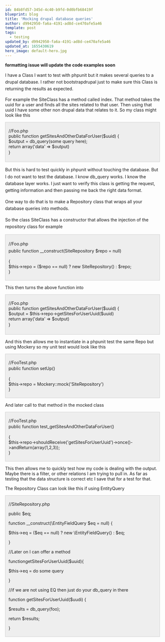 ```yaml
---
id: 84b8fd57-345d-4c40-b9fd-0d0bfb68419f
blueprint: blog
title: 'Mocking drupal database queries'
author: d9942950-fa6a-4191-ad8d-ce470afe5a46
template: post
tags:
  - testing
updated_by: d9942950-fa6a-4191-ad8d-ce470afe5a46
updated_at: 1655430619
hero_image: default-hero.jpg
---
```

<p><b>formatting issue will update the code examples soon</b></p>

<p><span style="line-height: 1.6em;">I have a Class I want to test with phpunit but it makes several queries to a drupal database. I rather not bootstrapdrupal just to make sure this Class is returning the results as expected.</span></p>

<p>For example the SiteClass has a method called index. That method takes the uuid for a user and finds all the sites related to that user. Then using that uuid I have some other non drupal data that relates to it. So my class might look like this</p>

<div class="code prettify" style="background:#eee;border:1px solid #ccc;padding:5px 10px;">
<p>//Foo.php<br />
public function getSitesAndOtherDataForUser($uuid) {<br />
$output = db_query(some query here);<br />
return array(&#39;data&#39; =&gt; $output)<br />
<span style="line-height: 1.6em;">}</span></p>
</div>

<p><span style="line-height: 1.6em;">But this is hard to test quickly in phpunit without touching the database. But I do not want to test the database. I know db_query works. I know the database layer works. I just want to verify this class is getting the request, getting information and then passing me back the right data format.</span></p>

<p><span style="line-height: 1.6em;">One way to do that is to make a Repository class that wraps all your database queries into methods.</span></p>

<p><span style="line-height: 1.6em;">So the class SiteClass has a constructor that allows the injection of the repository class for example</span></p>

<div class="code prettify" style="background:#eee;border:1px solid #ccc;padding:5px 10px;">
<p><span style="line-height: 1.6em;">//Foo.php<br />
public function __construct(SiteRepository $repo = null)</span></p>

<p>{<br />
$this-&gt;repo = ($repo == null) ? new SiteRepository() : $repo;<br />
}</p>
</div>

<p>This then turns the above function into</p>

<div class="code prettify" style="background:#eee;border:1px solid #ccc;padding:5px 10px;">
<p><span style="background-color: rgb(238, 238, 238);">//Foo.php</span><br style="background-color: rgb(238, 238, 238);" />
public function getSitesAndOtherDataForUser($uuid) {<br />
$output = $this-&gt;repo-&gt;getSitesForUserUuid($uuid)<br />
return array(&#39;data&#39; =&gt; $output)<br />
<span style="line-height: 1.6em;">}</span></p>
</div>

<p>And this then allows me to instantiate in a phpunit test the same Repo but using Mockery so my unit test would look like this</p>

<div class="code prettify" style="background:#eee;border:1px solid #ccc;padding:5px 10px;">
<p><span style="background-color: rgb(238, 238, 238);">//FooTest.php</span><br style="background-color: rgb(238, 238, 238);" />
<span style="line-height: 1.6em;">public function setUp()</span></p>

<p>{<br />
$this-&gt;repo = Mockery::mock(&#39;SiteRepository&#39;)<br />
}</p>
</div>

<p>And later call to that method in the mocked class</p>

<div class="code prettify" style="background:#eee;border:1px solid #ccc;padding:5px 10px;">
<p>//<span style="background-color: rgb(238, 238, 238);">FooTest.php</span><br />
<span style="line-height: 1.6em;">public function test_getSitesAndOtherDataForUser()</span></p>

<p>{<br />
$this-&gt;repo-&gt;shouldReceive(&#39;getSitesForUserUuid&#39;)-&gt;once()-&gt;andReturn(array(1,2,3));<br />
}</p>
</div>

<p>This then allows me to quickly test how my code is dealing with the output. Maybe there is a filter, or other relations I am trying to pull in. As far as testing that the data structure is correct etc I save that for a test for that.</p>

<p>The Repository Class can look like this if using EntityQuery</p>

<div style="background:#eee;border:1px solid #ccc;padding:5px 10px;">
<p>//SiteRepository.php</p>

<p>public $eq;</p>

<p>function __construct(\EntityFieldQuery $eq = null) {</p>

<p>$this-&gt;eq = ($eq == null) ? new \EntityFieldQuery() : $eq;</p>

<p>}</p>

<p>//Later on I can offer a method</p>

<p>function<span style="background-color: rgb(238, 238, 238);">getSitesForUserUuid($uuid){</span></p>

<p>$this-&gt;eq = do some query</p>

<p>}</p>

<p>//if we are not using EQ then just do your db_query in there</p>

<p>function getSitesForUserUuid($uudi) {</p>

<p>$results = db_query(foo);</p>

<p>return $results;</p>

<p>}</p>
</div>
